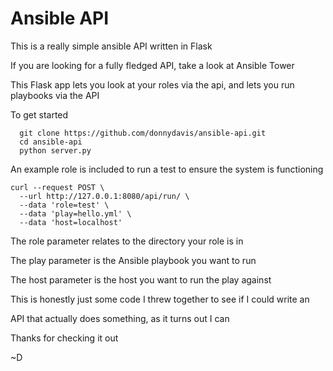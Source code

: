 # Ansible API
This is a really simple ansible API written in Flask

If you are looking for a fully fledged API, take a look at Ansible Tower

This Flask app lets you look at your roles via the api, and lets you run playbooks via the API

To get started 
      
      git clone https://github.com/donnydavis/ansible-api.git
      cd ansible-api
      python server.py

An example role is included to run a test to ensure the system is functioning

    curl --request POST \
      --url http://127.0.0.1:8080/api/run/ \
      --data 'role=test' \
      --data 'play=hello.yml' \
      --data 'host=localhost'
      

The role parameter relates to the directory your role is in

The play parameter is the Ansible playbook you want to run

The host parameter is the host you want to run the play against

This is honestly just some code I threw together to see if I could write an

API that actually does something, as it turns out I can

Thanks for checking it out

~D
